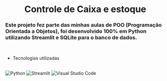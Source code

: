 <h1 align="center">Controle de Caixa e estoque</h1>

### Este projeto fez parte das minhas aulas de POO (Programação Orientada a Objetos), foi desenvolvido 100% em Python utilizando Streamlit e SQLite para o banco de dados.

<br>

<ul>
  <li>Tecnologias utilizadas</li>
  <br>
</ul>

![Python](https://img.shields.io/badge/python-3670A0?style=for-the-badge&logo=python&logoColor=ffdd54) ![Streamlit](https://img.shields.io/badge/Streamlit-%23FE4B4B.svg?style=for-the-badge&logo=streamlit&logoColor=white) ![Visual Studio Code](https://img.shields.io/badge/Visual%20Studio%20Code-0078d7.svg?style=for-the-badge&logo=visual-studio-code&logoColor=white)
